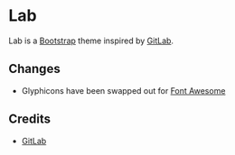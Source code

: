 # Lab

Lab is a [Bootstrap][twbs] theme inspired by [GitLab][gitlab].

## Changes

- Glyphicons have been swapped out for [Font Awesome][fa]

## Credits

- [GitLab][gitlab]

[gitlab]: https://gitlab.com
[twbs]: https://getbootstrap.com
[fa]: https://fortawesome.github.io/Font-Awesome

